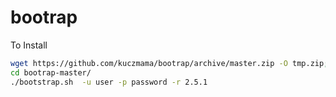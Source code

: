 # bootrap

To Install
```sh
wget https://github.com/kuczmama/bootrap/archive/master.zip -O tmp.zip; unzip tmp.zip; rm tmp.zip;
cd bootrap-master/
./bootstrap.sh  -u user -p password -r 2.5.1
```
